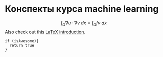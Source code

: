 # Конспекты курса machine learning

$$\int_\Omega \nabla u \cdot \nabla v~dx = \int_\Omega fv~dx$$
Also check out this [LaTeX introduction](https://en.wikibooks.org/wiki/LaTeX/Mathematics).




```
if (isAwesome){
  return true
}
```
